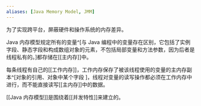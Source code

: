```yaml
---
aliases: [Java Memory Model, JMM]
---
```


为了实现跨平台，屏蔽硬件和操作系统的内存差异。

Java 内存模型规定所有的变量^[与 Java 编程中的变量存在区别，它包括了实例字段、静态字段和构成数组对象的元素，不包括局部变量和方法参数，因为后者是线程私有的。]都存储在[[主内存]]中。

每条线程有自己的[[工作内存]]，工作内存保存了被该线程使用的变量的主内存副本^[对象的引用、对象中某个字段
]，线程对变量的读写操作都必须在工作内存中进行，而不能直接读写[[主内存]]中的数据。

[[Java 内存模型]]是围绕着[[并发特性]]来建立的。